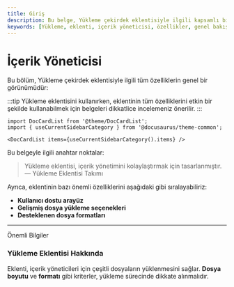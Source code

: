 ```yaml
---
title: Giriş
description: Bu belge, Yükleme çekirdek eklentisiyle ilgili kapsamlı bir genel bakış sunmaktadır. Eklentinin tüm özellikleri ve kullanımı hakkında bilgi bulabilirsiniz.
keywords: [Yükleme, eklenti, içerik yöneticisi, özellikler, genel bakış]
---
```


# İçerik Yöneticisi

Bu bölüm, Yükleme çekirdek eklentisiyle ilgili tüm özelliklerin genel bir görünümüdür:

:::tip
Yükleme eklentisini kullanırken, eklentinin tüm özelliklerini etkin bir şekilde kullanabilmek için belgeleri dikkatlice incelemeniz önerilir.
:::

```mdx-code-block
import DocCardList from '@theme/DocCardList';
import { useCurrentSidebarCategory } from '@docusaurus/theme-common';

<DocCardList items={useCurrentSidebarCategory().items} />
```

Bu belgeyle ilgili anahtar noktalar:

> Yükleme eklentisi, içerik yönetimini kolaylaştırmak için tasarlanmıştır.  
> — Yükleme Eklentisi Takımı

Ayrıca, eklentinin bazı önemli özelliklerini aşağıdaki gibi sıralayabiliriz:

- **Kullanıcı dostu arayüz**
- **Gelişmiş dosya yükleme seçenekleri**
- **Desteklenen dosya formatları**

---


Önemli Bilgiler

### Yükleme Eklentisi Hakkında

Eklenti, içerik yöneticileri için çeşitli dosyaların yüklenmesini sağlar. **Dosya boyutu** ve **formatı** gibi kriterler, yükleme sürecinde dikkate alınmalıdır.

